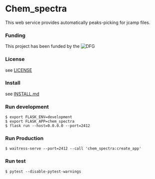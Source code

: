# Chem_spectra

This web service provides automatically peaks-picking for jcamp files.

### Funding

This project has been funded by the  ![DFG](http://www.dfg.de/includes/images/dfg_logo.gif)


### License

see [LICENSE][LICENSE]


### Install

see [INSTALL.md][INSTALL]


### Run development

```
$ export FLASK_ENV=development
$ export FLASK_APP=chem_spectra
$ flask run --host=0.0.0.0 --port=2412
```

### Run Production

```
$ waitress-serve --port=2412 --call 'chem_spectra:create_app'
```


### Run test

```
$ pytest --disable-pytest-warnings
```




[LICENSE]: LICENSE
[INSTALL]: INSTALL.md
